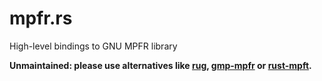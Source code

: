 # mpfr.rs

High-level bindings to GNU MPFR library

**Unmaintained: please use alternatives like [rug](https://crates.io/crates/rug), [gmp-mpfr](https://crates.io/crates/gmp-mpfr) or [rust-mpft](https://crates.io/crates/rust-mpfr).**
